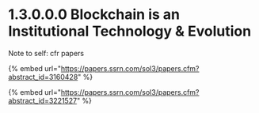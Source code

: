 # 1.3.0.0.0 Blockchain is an Institutional Technology & Evolution

Note to self: cfr papers&#x20;

{% embed url="https://papers.ssrn.com/sol3/papers.cfm?abstract_id=3160428" %}

{% embed url="https://papers.ssrn.com/sol3/papers.cfm?abstract_id=3221527" %}

